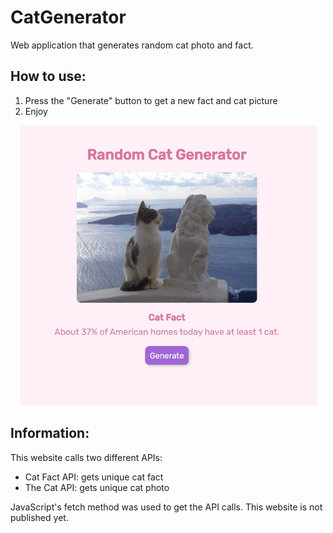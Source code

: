 # CatGenerator
<a href="https://k-erlikh.github.io/CatGenerator/"></a>

Web application that generates random cat photo and fact.

<h2>How to use:</h2>

1. Press the "Generate" button to get a new fact and cat picture
2. Enjoy 

<p align="center">
  <img src="Preview.PNG" width="475px" height="auto" title="Cat Generator" alt="Preview of Cat Generator">
</p>

<h2>Information:</h2>

This website calls two different APIs:
- Cat Fact API: gets unique cat fact
- The Cat API: gets unique cat photo

JavaScript's fetch method was used to get the API calls.
This website is not published yet.


